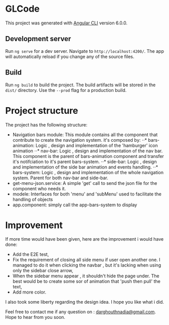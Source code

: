 # GLCode

This project was generated with [Angular CLI](https://github.com/angular/angular-cli) version 6.0.0.

## Development server

Run `ng serve` for a dev server. Navigate to `http://localhost:4200/`. The app will automatically reload if you change any of the source files.

## Build

Run `ng build` to build the project. The build artifacts will be stored in the `dist/` directory. Use the `--prod` flag for a production build.

# Project structure
The project has the following structure:
- Navigation bars module: This module contains all the component that contribute to create the navigation system. it's composed by: 
⋅⋅* bars-animation: Logic , design and implementation of the 'hamburger' icon animation
⋅⋅* nav-bar: Logic , design and implementation of the nav bar. This component is the parent of bars-animation component and transfer it's notifciation to it's parent bars-system.
⋅⋅* side-bar: Logic , design and implementation of the side bar animation and events handling.
⋅⋅* bars-system:  Logic , design and implementation of the whole navigation system. Parent for both nav-bar and side-bar.
- get-menu-json.service: A simple 'get' call to send the json file for the component who needs it.
- modele: Interfaces for both 'menu' and 'subMenu' used to facilitate the handling of objects
- app.component: simply call the app-bars-system to display

# Improvement
If more time would have been given,  here are the improvement i would have done:
- Add the E2E test,
- Fix the requirement of closing all side menu if user open another one. I managed to do it when clicking the navbar , but it's lacking when using only the sidebar close arrow,
- When the sidebar menu appear , it shouldn't hide the page under. The best would be to create some sor of animation that 'push then pull' the text,
- Add more color.

I also took some liberty regarding the design idea. I hope you like what i did.

Feel free to contact me if any question on : darghouthnadia@gmail.com. 
Hope to hear from you soon.

